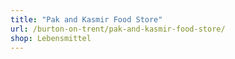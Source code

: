 ```yaml
---
title: "Pak and Kasmir Food Store"
url: /burton-on-trent/pak-and-kasmir-food-store/
shop: Lebensmittel
---
```

